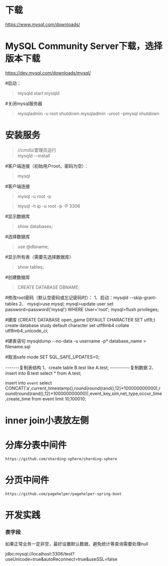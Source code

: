 # 下载
https://www.mysql.com/downloads/
# MySQL Community Server下载，选择版本下载
https://dev.mysql.com/downloads/mysql/

#启动：
>mysqld
>start mysqld

#关闭mysql服务器
>mysqladmin -u root shutdown
>mysqladmin -uroot -pmysql shutdown

# 安装服务
> //cmd以管理员运行  
> mysqld --install

#客户端连接（初始用户root，密码为空）：
>mysql

#客户端连接
>mysql -u root -p

>mysql -h ip -u root -p -P 3306

#显示数据库
>show databases;

#选择数据库
>use @dbname;

#显示所有表（需要先选择数据库）
>show tables;

#创建数据库
>CREATE DATABASE DBNAME;


#修改root密码（默认空密码或忘记密码时）：
1、启动：mysqld --skip-grant-tables
2、
mysql>use mysql;
mysql>update user set password=password('mysql') WHERE User='root'; 
mysql>flush privileges;

#建库
(CREATE DATABASE open_game DEFAULT CHARACTER SET utf8;)
create database study default character set utf8mb4 collate utf8mb4_unicode_ci;

#建表语句
mysqldump --no-data -u username -p* database_name > filename.sql

#取消safe mode
SET SQL_SAFE_UPDATES=0;

-------复制表结构
1、create table B.test like A.test;
----------复制数据
2、insert into B.test select * from A.test;

insert into `event` select CONCAT('a',current_timestamp(),round(round(rand(),12)*100000000000),round(round(rand(),12)*100000000000)),event_key,sim,net_type,occur_time,create_time from event limit 10,100010;

# inner join小表放左侧


# 分库分表中间件

```
https://github.com/sharding-sphere/sharding-sphere
```

# 分页中间件

```
https://github.com/pagehelper/pagehelper-spring-boot
```
# 开发实践

### 表字段
如果正常业务一定非空，最好设置默认数据，避免统计等查询需要处理null

jdbc:mysql://localhost:3306/test?useUnicode=true&autoReconnect=true&useSSL=false